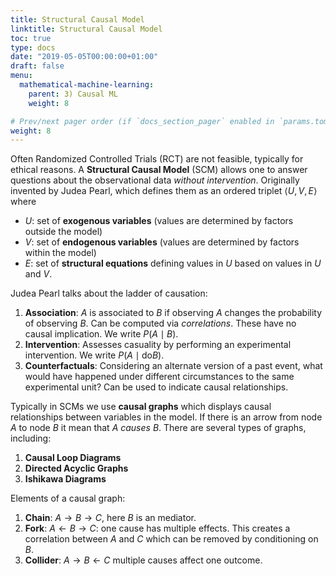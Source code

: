 ```yaml
---
title: Structural Causal Model
linktitle: Structural Causal Model
toc: true
type: docs
date: "2019-05-05T00:00:00+01:00"
draft: false
menu:
  mathematical-machine-learning:
    parent: 3) Causal ML
    weight: 8

# Prev/next pager order (if `docs_section_pager` enabled in `params.toml`)
weight: 8
---
```

Often Randomized Controlled Trials (RCT) are not feasible, typically for ethical reasons. A **Structural Causal Model** (SCM) allows one to answer questions about the observational data *without intervention*. Originally invented by Judea Pearl, which defines them as an ordered triplet $\langle U, V, E \rangle$ where
- $U$: set of **exogenous variables** (values are determined by factors outside the model)
- $V$: set of **endogenous variables** (values are determined by factors within the model)
- $E$: set of **structural equations** defining values in $U$ based on values in $U$ and $V$.

Judea Pearl talks about the ladder of causation:

1. **Association**: $A$ is associated to $B$ if observing $A$ changes the probability of observing $B$. Can be computed via *correlations*. These have no causal implication. We write $P(A \mid B)$.
2. **Intervention**: Assesses casuality by performing an experimental intervention. We write $P(A \mid \text{do} B)$.
3. **Counterfactuals**: Considering an alternate version of a past event, what would have happened under different circumstances to the same experimental unit? Can be used to indicate causal relationships.

Typically in SCMs we use **causal graphs** which displays causal relationships between variables in the model. If there is an arrow from node $A$ to node $B$ it mean that $A$ *causes* $B$. There are several types of graphs, including:

1. **Causal Loop Diagrams**
2. **Directed Acyclic Graphs**
3. **Ishikawa Diagrams**

Elements of a causal graph:

1. **Chain**: $A\longrightarrow B \longrightarrow C$, here $B$ is an mediator.
2. **Fork**: $A \longleftarrow B \longrightarrow C$: one cause has multiple effects. This creates a correlation between $A$ and $C$ which can be removed by conditioning on $B$.
3. **Collider**: $A\longrightarrow B \longleftarrow C$ multiple causes affect one outcome.

